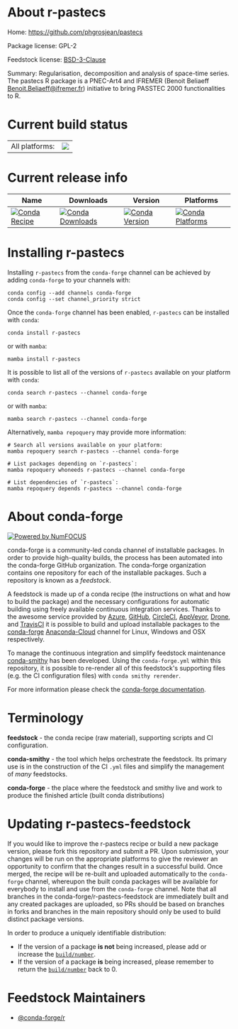About r-pastecs
===============

Home: https://github.com/phgrosjean/pastecs

Package license: GPL-2

Feedstock license: [BSD-3-Clause](https://github.com/conda-forge/r-pastecs-feedstock/blob/main/LICENSE.txt)

Summary: Regularisation, decomposition and analysis of space-time series. The pastecs R package is a PNEC-Art4 and IFREMER (Benoit Beliaeff <Benoit.Beliaeff@ifremer.fr>) initiative to bring PASSTEC 2000 functionalities to R.

Current build status
====================


<table><tr><td>All platforms:</td>
    <td>
      <a href="https://dev.azure.com/conda-forge/feedstock-builds/_build/latest?definitionId=7262&branchName=main">
        <img src="https://dev.azure.com/conda-forge/feedstock-builds/_apis/build/status/r-pastecs-feedstock?branchName=main">
      </a>
    </td>
  </tr>
</table>

Current release info
====================

| Name | Downloads | Version | Platforms |
| --- | --- | --- | --- |
| [![Conda Recipe](https://img.shields.io/badge/recipe-r--pastecs-green.svg)](https://anaconda.org/conda-forge/r-pastecs) | [![Conda Downloads](https://img.shields.io/conda/dn/conda-forge/r-pastecs.svg)](https://anaconda.org/conda-forge/r-pastecs) | [![Conda Version](https://img.shields.io/conda/vn/conda-forge/r-pastecs.svg)](https://anaconda.org/conda-forge/r-pastecs) | [![Conda Platforms](https://img.shields.io/conda/pn/conda-forge/r-pastecs.svg)](https://anaconda.org/conda-forge/r-pastecs) |

Installing r-pastecs
====================

Installing `r-pastecs` from the `conda-forge` channel can be achieved by adding `conda-forge` to your channels with:

```
conda config --add channels conda-forge
conda config --set channel_priority strict
```

Once the `conda-forge` channel has been enabled, `r-pastecs` can be installed with `conda`:

```
conda install r-pastecs
```

or with `mamba`:

```
mamba install r-pastecs
```

It is possible to list all of the versions of `r-pastecs` available on your platform with `conda`:

```
conda search r-pastecs --channel conda-forge
```

or with `mamba`:

```
mamba search r-pastecs --channel conda-forge
```

Alternatively, `mamba repoquery` may provide more information:

```
# Search all versions available on your platform:
mamba repoquery search r-pastecs --channel conda-forge

# List packages depending on `r-pastecs`:
mamba repoquery whoneeds r-pastecs --channel conda-forge

# List dependencies of `r-pastecs`:
mamba repoquery depends r-pastecs --channel conda-forge
```


About conda-forge
=================

[![Powered by
NumFOCUS](https://img.shields.io/badge/powered%20by-NumFOCUS-orange.svg?style=flat&colorA=E1523D&colorB=007D8A)](https://numfocus.org)

conda-forge is a community-led conda channel of installable packages.
In order to provide high-quality builds, the process has been automated into the
conda-forge GitHub organization. The conda-forge organization contains one repository
for each of the installable packages. Such a repository is known as a *feedstock*.

A feedstock is made up of a conda recipe (the instructions on what and how to build
the package) and the necessary configurations for automatic building using freely
available continuous integration services. Thanks to the awesome service provided by
[Azure](https://azure.microsoft.com/en-us/services/devops/), [GitHub](https://github.com/),
[CircleCI](https://circleci.com/), [AppVeyor](https://www.appveyor.com/),
[Drone](https://cloud.drone.io/welcome), and [TravisCI](https://travis-ci.com/)
it is possible to build and upload installable packages to the
[conda-forge](https://anaconda.org/conda-forge) [Anaconda-Cloud](https://anaconda.org/)
channel for Linux, Windows and OSX respectively.

To manage the continuous integration and simplify feedstock maintenance
[conda-smithy](https://github.com/conda-forge/conda-smithy) has been developed.
Using the ``conda-forge.yml`` within this repository, it is possible to re-render all of
this feedstock's supporting files (e.g. the CI configuration files) with ``conda smithy rerender``.

For more information please check the [conda-forge documentation](https://conda-forge.org/docs/).

Terminology
===========

**feedstock** - the conda recipe (raw material), supporting scripts and CI configuration.

**conda-smithy** - the tool which helps orchestrate the feedstock.
                   Its primary use is in the construction of the CI ``.yml`` files
                   and simplify the management of *many* feedstocks.

**conda-forge** - the place where the feedstock and smithy live and work to
                  produce the finished article (built conda distributions)


Updating r-pastecs-feedstock
============================

If you would like to improve the r-pastecs recipe or build a new
package version, please fork this repository and submit a PR. Upon submission,
your changes will be run on the appropriate platforms to give the reviewer an
opportunity to confirm that the changes result in a successful build. Once
merged, the recipe will be re-built and uploaded automatically to the
`conda-forge` channel, whereupon the built conda packages will be available for
everybody to install and use from the `conda-forge` channel.
Note that all branches in the conda-forge/r-pastecs-feedstock are
immediately built and any created packages are uploaded, so PRs should be based
on branches in forks and branches in the main repository should only be used to
build distinct package versions.

In order to produce a uniquely identifiable distribution:
 * If the version of a package **is not** being increased, please add or increase
   the [``build/number``](https://docs.conda.io/projects/conda-build/en/latest/resources/define-metadata.html#build-number-and-string).
 * If the version of a package **is** being increased, please remember to return
   the [``build/number``](https://docs.conda.io/projects/conda-build/en/latest/resources/define-metadata.html#build-number-and-string)
   back to 0.

Feedstock Maintainers
=====================

* [@conda-forge/r](https://github.com/conda-forge/r/)

